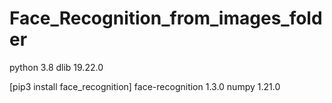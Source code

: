 # Face_Recognition_from_images_folder

python 3.8
dlib 19.22.0

[pip3 install face_recognition]
face-recognition 1.3.0
numpy 1.21.0

